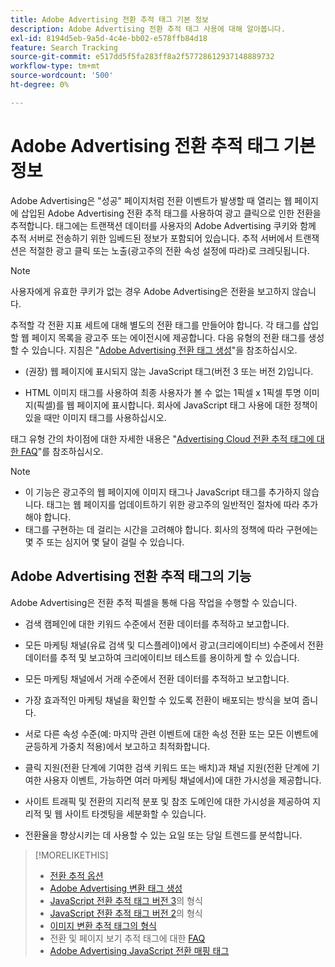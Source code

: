 ```yaml
---
title: Adobe Advertising 전환 추적 태그 기본 정보
description: Adobe Advertising 전환 추적 태그 사용에 대해 알아봅니다.
exl-id: 8194d5eb-9a5d-4c4e-bb02-e578ffb84d18
feature: Search Tracking
source-git-commit: e517dd5f5fa283ff8a2f57728612937148889732
workflow-type: tm+mt
source-wordcount: '500'
ht-degree: 0%

---
```


# Adobe Advertising 전환 추적 태그 기본 정보

Adobe Advertising은 &quot;성공&quot; 페이지처럼 전환 이벤트가 발생할 때 열리는 웹 페이지에 삽입된 Adobe Advertising 전환 추적 태그를 사용하여 광고 클릭으로 인한 전환을 추적합니다. 태그에는 트랜잭션 데이터를 사용자의 Adobe Advertising 쿠키와 함께 추적 서버로 전송하기 위한 임베드된 정보가 포함되어 있습니다. 추적 서버에서 트랜잭션은 적절한 광고 클릭 또는 노출(광고주의 전환 속성 설정에 따라)로 크레딧됩니다.

>[!NOTE]
>
>사용자에게 유효한 쿠키가 없는 경우 Adobe Advertising은 전환을 보고하지 않습니다.

추적할 각 전환 지표 세트에 대해 별도의 전환 태그를 만들어야 합니다. 각 태그를 삽입할 웹 페이지 목록을 광고주 또는 에이전시에 제공합니다. 다음 유형의 전환 태그를 생성할 수 있습니다. 지침은 &quot;[Adobe Advertising 전환 태그 생성](/help/search-social-commerce/tools/conversion-tag-generate.md)&quot;을 참조하십시오.

* (권장) 웹 페이지에 표시되지 않는 JavaScript 태그(버전 3 또는 버전 2)입니다.

* HTML 이미지 태그를 사용하여 최종 사용자가 볼 수 없는 1픽셀 x 1픽셀 투명 이미지(픽셀)를 웹 페이지에 표시합니다. 회사에 JavaScript 태그 사용에 대한 정책이 있을 때만 이미지 태그를 사용하십시오.

태그 유형 간의 차이점에 대한 자세한 내용은 &quot;[Advertising Cloud 전환 추적 태그에 대한 FAQ](/help/search-social-commerce/tracking/faqs-conversion-page-view-tracking-tags.md)&quot;를 참조하십시오.

>[!NOTE]
>
>* 이 기능은 광고주의 웹 페이지에 이미지 태그나 JavaScript 태그를 추가하지 않습니다. 태그는 웹 페이지를 업데이트하기 위한 광고주의 일반적인 절차에 따라 추가해야 합니다.
>* 태그를 구현하는 데 걸리는 시간을 고려해야 합니다. 회사의 정책에 따라 구현에는 몇 주 또는 심지어 몇 달이 걸릴 수 있습니다.

## Adobe Advertising 전환 추적 태그의 기능

Adobe Advertising은 전환 추적 픽셀을 통해 다음 작업을 수행할 수 있습니다.

* 검색 캠페인에 대한 키워드 수준에서 전환 데이터를 추적하고 보고합니다.

* 모든 마케팅 채널(유료 검색 및 디스플레이)에서 광고(크리에이티브) 수준에서 전환 데이터를 추적 및 보고하여 크리에이티브 테스트를 용이하게 할 수 있습니다.

* 모든 마케팅 채널에서 거래 수준에서 전환 데이터를 추적하고 보고합니다.

* 가장 효과적인 마케팅 채널을 확인할 수 있도록 전환이 배포되는 방식을 보여 줍니다.

* 서로 다른 속성 수준(예: 마지막 관련 이벤트에 대한 속성 전환 또는 모든 이벤트에 균등하게 가중치 적용)에서 보고하고 최적화합니다.

* 클릭 지원(전환 단계에 기여한 검색 키워드 또는 배치)과 채널 지원(전환 단계에 기여한 사용자 이벤트, 가능하면 여러 마케팅 채널에서)에 대한 가시성을 제공합니다.

* 사이트 트래픽 및 전환의 지리적 분포 및 참조 도메인에 대한 가시성을 제공하여 지리적 및 웹 사이트 타겟팅을 세분화할 수 있습니다.

* 전환율을 향상시키는 데 사용할 수 있는 요일 또는 당일 트렌드를 분석합니다.

>[!MORELIKETHIS]
>
>* [전환 추적 옵션](conversion-tracking-about.md)
>* [Adobe Advertising 변환 태그 생성](/help/search-social-commerce/tools/conversion-tag-generate.md)
>* [JavaScript 전환 추적 태그 버전 3](format-conversion-tag-jsv3.md)의 형식
>* [JavaScript 전환 추적 태그 버전 2](format-conversion-tag-jsv2.md)의 형식
>* [이미지 변환 추적 태그의 형식](format-conversion-tag-image.md)
>* 전환 및 페이지 보기 추적 태그에 대한 [FAQ](faqs-conversion-page-view-tracking-tags.md)
>* [Adobe Advertising JavaScript 전환 매핑 태그](/help/search-social-commerce/tracking/itp-conversion-mapping-tag.md)
